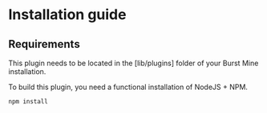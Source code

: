 # Installation guide

## Requirements

This plugin needs to be located in the [lib/plugins] folder of your Burst Mine installation.

To build this plugin, you need a functional installation of NodeJS + NPM.

```
npm install
```